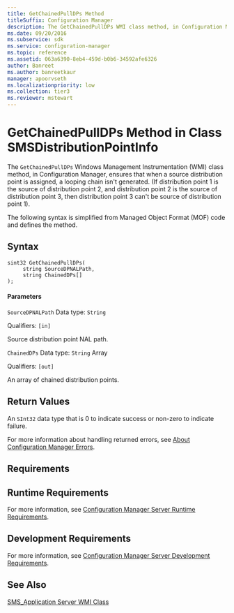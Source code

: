 ```yaml
---
title: GetChainedPullDPs Method
titleSuffix: Configuration Manager
description: The GetChainedPullDPs WMI class method, in Configuration Manager, ensures that when a source distribution point is assigned, a looping chain isn't generated.
ms.date: 09/20/2016
ms.subservice: sdk
ms.service: configuration-manager
ms.topic: reference
ms.assetid: 063a6390-8eb4-459d-b0b6-34592afe6326
author: Banreet
ms.author: banreetkaur
manager: apoorvseth
ms.localizationpriority: low
ms.collection: tier3
ms.reviewer: mstewart
---
```

# GetChainedPullDPs Method in Class SMSDistributionPointInfo
The `GetChainedPullDPs` Windows Management Instrumentation (WMI) class method, in Configuration Manager, ensures that when a source distribution point is assigned, a looping chain isn't generated. (If distribution point 1 is the source of distribution point 2, and distribution point 2 is the source of distribution point 3, then distribution point 3 can't be source of distribution point 1).

 The following syntax is simplified from Managed Object Format (MOF) code and defines the method.

## Syntax

```
sint32 GetChainedPullDPs(
     string SourceDPNALPath,
     string ChainedDPs[]
);
```

#### Parameters
 `SourceDPNALPath`
 Data type: `String`

 Qualifiers: `[in]`

 Source distribution point NAL path.

 `ChainedDPs`
 Data type: `String` Array

 Qualifiers: `[out]`

 An array of chained distribution points.

## Return Values
 An  `SInt32` data type that is 0 to indicate success or non-zero to indicate failure.

 For more information about handling returned errors, see [About Configuration Manager Errors](../../../../../develop/core/understand/about-configuration-manager-errors.md).

## Requirements

## Runtime Requirements
 For more information, see [Configuration Manager Server Runtime Requirements](../../../../../develop/core/reqs/server-runtime-requirements.md).

## Development Requirements
 For more information, see [Configuration Manager Server Development Requirements](../../../../../develop/core/reqs/server-development-requirements.md).

## See Also
 [SMS_Application Server WMI Class](../../../../../develop/reference/apps/sms_application-server-wmi-class.md)
